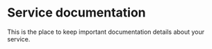 Service documentation
======================

This is the place to keep important documentation details about your service.